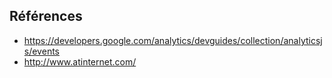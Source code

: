 
## Références

- https://developers.google.com/analytics/devguides/collection/analyticsjs/events
- http://www.atinternet.com/